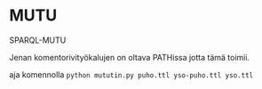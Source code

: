 MUTU
====

SPARQL-MUTU

Jenan komentorivityökalujen on oltava PATHissa jotta tämä toimii.

aja komennolla `python mututin.py puho.ttl yso-puho.ttl yso.ttl`
